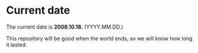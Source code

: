 # Current date

The current date is **2008.10.18.** (YYYY.MM.DD.)

This repository will be good when the world ends, so we will know how long it lasted.